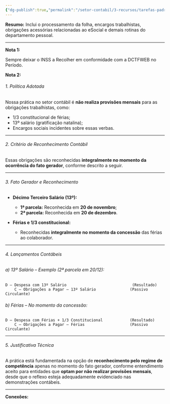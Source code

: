 ```yaml
---
{"dg-publish":true,"permalink":"/setor-contabil/3-recursos/tarefas-padrao/integrar-conferir-folha/","dgPassFrontmatter":true,"created":"2025-06-05T22:43:00.256-03:00","updated":"2025-06-10T13:10:54.541-03:00"}
---
```



**Resumo:** 
Inclui o processamento da folha, encargos trabalhistas, obrigações acessórias relacionadas ao eSocial e demais rotinas do departamento pessoal.

---
**Nota 1:**

Sempre deixar o INSS a Recolher em conformidade com a DCTFWEB no Período.

**Nota 2:**


###### 1. Política Adotada

Nossa prática no setor contábil é **não realiza provisões mensais** para as obrigações trabalhistas, como:

* 1/3 constitucional de férias;
* 13º salário (gratificação natalina);
* Encargos sociais incidentes sobre essas verbas.

* * *

###### 2. Critério de Reconhecimento Contábil

Essas obrigações são reconhecidas **integralmente no momento da ocorrência do fato gerador**, conforme descrito a seguir.

* * *

###### 3. Fato Gerador e Reconhecimento

* **Décimo Terceiro Salário (13º):**
  
  * **1ª parcela:** Reconhecida em **20 de novembro**;
  * **2ª parcela:** Reconhecida em **20 de dezembro**.
* **Férias e 1/3 constitucional:**
  
  * Reconhecidas **integralmente no momento da concessão** das férias ao colaborador.

* * *

###### 4. Lançamentos Contábeis

###### a) 13º Salário – Exemplo (2ª parcela em 20/12):

    D – Despesa com 13º Salário                             (Resultado)
        C – Obrigações a Pagar – 13º Salário               (Passivo Circulante)

###### b) Férias – No momento da concessão:

    D – Despesa com Férias + 1/3 Constitucional            (Resultado)
        C – Obrigações a Pagar – Férias                    (Passivo Circulante)

* * *

###### 5. Justificativa Técnica

A prática está fundamentada na opção de **reconhecimento pelo regime de competência** apenas no momento do fato gerador, conforme entendimento aceito para entidades que **optam por não realizar provisões mensais**, desde que o reflexo esteja adequadamente evidenciado nas demonstrações contábeis.

---

**Conexões:**



